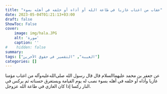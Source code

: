 ```yaml
---
title: "عقاب من اغتاب غازيا في طاعة الله أو أذاه أو خلفه في أهله بسوء"
date: 2023-05-04T01:21:13+03:00
draft: false
ShowToc: False
cover:
    image: img/hala.JPG
    alt: 'صورة'
    caption: ''
#    hidden: false
summary: 
tags: ["الغيبة", "التقصير في حقوق الآخرين"] 
categories: []
---
```

عن جعفر بن محمد عليهما‌السلام قال قال رسول
الله صلى‌الله‌عليه‌وآله من اغتاب مؤمنا غازيا وأذاه أو خلفه في أهله بسوء نصب له
يوم القيامة ويستغرق حسناته ثم يركس في النار ركسا إذا كان الغازي
في طاعة الله عزوجل.

